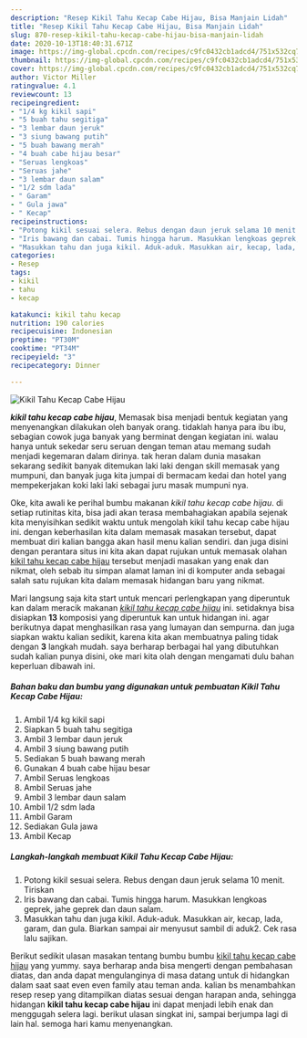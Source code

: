 ```yaml
---
description: "Resep Kikil Tahu Kecap Cabe Hijau, Bisa Manjain Lidah"
title: "Resep Kikil Tahu Kecap Cabe Hijau, Bisa Manjain Lidah"
slug: 870-resep-kikil-tahu-kecap-cabe-hijau-bisa-manjain-lidah
date: 2020-10-13T18:40:31.671Z
image: https://img-global.cpcdn.com/recipes/c9fc0432cb1adcd4/751x532cq70/kikil-tahu-kecap-cabe-hijau-foto-resep-utama.jpg
thumbnail: https://img-global.cpcdn.com/recipes/c9fc0432cb1adcd4/751x532cq70/kikil-tahu-kecap-cabe-hijau-foto-resep-utama.jpg
cover: https://img-global.cpcdn.com/recipes/c9fc0432cb1adcd4/751x532cq70/kikil-tahu-kecap-cabe-hijau-foto-resep-utama.jpg
author: Victor Miller
ratingvalue: 4.1
reviewcount: 13
recipeingredient:
- "1/4 kg kikil sapi"
- "5 buah tahu segitiga"
- "3 lembar daun jeruk"
- "3 siung bawang putih"
- "5 buah bawang merah"
- "4 buah cabe hijau besar"
- "Seruas lengkoas"
- "Seruas jahe"
- "3 lembar daun salam"
- "1/2 sdm lada"
- " Garam"
- " Gula jawa"
- " Kecap"
recipeinstructions:
- "Potong kikil sesuai selera. Rebus dengan daun jeruk selama 10 menit. Tiriskan"
- "Iris bawang dan cabai. Tumis hingga harum. Masukkan lengkoas geprek, jahe geprek dan daun salam."
- "Masukkan tahu dan juga kikil. Aduk-aduk. Masukkan air, kecap, lada, garam, dan gula. Biarkan sampai air menyusut sambil di aduk2. Cek rasa lalu sajikan."
categories:
- Resep
tags:
- kikil
- tahu
- kecap

katakunci: kikil tahu kecap 
nutrition: 190 calories
recipecuisine: Indonesian
preptime: "PT30M"
cooktime: "PT34M"
recipeyield: "3"
recipecategory: Dinner

---
```



![Kikil Tahu Kecap Cabe Hijau](https://img-global.cpcdn.com/recipes/c9fc0432cb1adcd4/751x532cq70/kikil-tahu-kecap-cabe-hijau-foto-resep-utama.jpg)

<b><i>kikil tahu kecap cabe hijau</i></b>, Memasak bisa menjadi bentuk kegiatan yang menyenangkan dilakukan oleh banyak orang. tidaklah hanya para ibu ibu, sebagian cowok juga banyak yang berminat dengan kegiatan ini. walau hanya untuk sekedar seru seruan dengan teman atau memang sudah menjadi kegemaran dalam dirinya. tak heran dalam dunia masakan sekarang sedikit banyak ditemukan laki laki dengan skill memasak yang mumpuni, dan banyak juga kita jumpai di bermacam kedai dan hotel yang mempekerjakan koki laki laki sebagai juru masak mumpuni nya.



Oke, kita awali ke perihal bumbu makanan <i>kikil tahu kecap cabe hijau</i>. di setiap rutinitas kita, bisa jadi akan terasa membahagiakan apabila sejenak kita menyisihkan sedikit waktu untuk mengolah kikil tahu kecap cabe hijau ini. dengan keberhasilan kita dalam memasak masakan tersebut, dapat membuat diri kalian bangga akan hasil menu kalian sendiri. dan juga disini dengan perantara situs ini kita akan dapat rujukan untuk memasak olahan <u>kikil tahu kecap cabe hijau</u> tersebut menjadi masakan yang enak dan nikmat, oleh sebab itu simpan alamat laman ini di komputer anda sebagai salah satu rujukan kita dalam memasak hidangan baru yang nikmat.


Mari langsung saja kita start untuk mencari perlengkapan yang diperuntuk kan dalam meracik makanan <u><i>kikil tahu kecap cabe hijau</i></u> ini. setidaknya bisa disiapkan <b>13</b> komposisi yang diperuntuk kan untuk hidangan ini. agar berikutnya dapat menghasilkan rasa yang lumayan dan sempurna. dan juga siapkan waktu kalian sedikit, karena kita akan membuatnya paling tidak dengan <b>3</b> langkah mudah. saya berharap berbagai hal yang dibutuhkan sudah kalian punya disini, oke mari kita olah dengan mengamati dulu bahan keperluan dibawah ini.

<!--inarticleads1-->

##### Bahan baku dan bumbu yang digunakan untuk pembuatan Kikil Tahu Kecap Cabe Hijau:

1. Ambil 1/4 kg kikil sapi
1. Siapkan 5 buah tahu segitiga
1. Ambil 3 lembar daun jeruk
1. Ambil 3 siung bawang putih
1. Sediakan 5 buah bawang merah
1. Gunakan 4 buah cabe hijau besar
1. Ambil Seruas lengkoas
1. Ambil Seruas jahe
1. Ambil 3 lembar daun salam
1. Ambil 1/2 sdm lada
1. Ambil  Garam
1. Sediakan  Gula jawa
1. Ambil  Kecap




<!--inarticleads2-->

##### Langkah-langkah membuat Kikil Tahu Kecap Cabe Hijau:

1. Potong kikil sesuai selera. Rebus dengan daun jeruk selama 10 menit. Tiriskan
1. Iris bawang dan cabai. Tumis hingga harum. Masukkan lengkoas geprek, jahe geprek dan daun salam.
1. Masukkan tahu dan juga kikil. Aduk-aduk. Masukkan air, kecap, lada, garam, dan gula. Biarkan sampai air menyusut sambil di aduk2. Cek rasa lalu sajikan.




Berikut sedikit ulasan masakan tentang bumbu bumbu <u>kikil tahu kecap cabe hijau</u> yang yummy. saya berharap anda bisa mengerti dengan pembahasan diatas, dan anda dapat mengulanginya di masa datang untuk di hidangkan dalam saat saat even even family atau teman anda. kalian bs menambahkan resep resep yang ditampilkan diatas sesuai dengan harapan anda, sehingga hidangan <b>kikil tahu kecap cabe hijau</b> ini dapat menjadi lebih enak dan menggugah selera lagi. berikut ulasan singkat ini, sampai berjumpa lagi di lain hal. semoga hari kamu menyenangkan.
